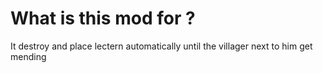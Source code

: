 # What is this mod for ?

It destroy and place lectern automatically until the villager next to him get mending
